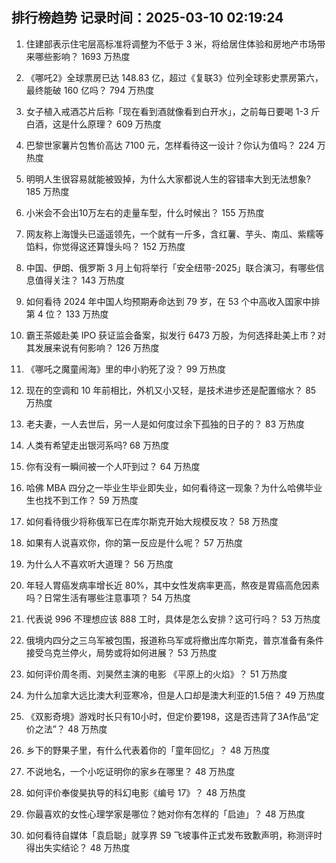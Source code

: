 
## 排行榜趋势 记录时间：2025-03-10 02:19:24
  
  1. 住建部表示住宅层高标准将调整为不低于 3 米，将给居住体验和房地产市场带来哪些影响？ 1693 万热度
    
  2. 《哪吒2》全球票房已达 148.83 亿，超过《复联3》位列全球影史票房第六，最终能破 160 亿吗？ 794 万热度
    
  3. 女子植入戒酒芯片后称「现在看到酒就像看到白开水」，之前每日要喝 1-3 斤白酒，这是什么原理？ 609 万热度
    
  4. 巴黎世家薯片包售价高达 7100 元，怎样看待这一设计？你认为值吗？ 224 万热度
    
  5. 明明人生很容易就能被毁掉，为什么大家都说人生的容错率大到无法想象? 185 万热度
    
  6. 小米会不会出10万左右的走量车型，什么时候出？ 155 万热度
    
  7. 网友称上海馒头已遥遥领先，一个就有一斤多，含红薯、芋头、南瓜、紫糯等馅料，你觉得这还算馒头吗？ 152 万热度
    
  8. 中国、伊朗、俄罗斯 3 月上旬将举行「安全纽带-2025」联合演习，有哪些信息值得关注？ 143 万热度
    
  9. 如何看待 2024 年中国人均预期寿命达到 79 岁，在 53 个中高收入国家中排第 4 位？ 133 万热度
    
  10. 霸王茶姬赴美 IPO 获证监会备案，拟发行 6473 万股，为何选择赴美上市？对其发展来说有何影响？ 126 万热度
    
  11. 《哪吒之魔童闹海》里的申小豹死了没？ 99 万热度
    
  12. 现在的空调和 10 年前相比，外机又小又轻，是技术进步还是配置缩水？ 85 万热度
    
  13. 老夫妻，一人去世后，另一人是如何度过余下孤独的日子的？ 83 万热度
    
  14. 人类有希望走出银河系吗? 68 万热度
    
  15. 你有没有一瞬间被一个人吓到过？ 64 万热度
    
  16. 哈佛 MBA 四分之一毕业生毕业即失业，如何看待这一现象？为什么哈佛毕业生也找不到工作？ 59 万热度
    
  17. 如何看待俄少将称俄军已在库尔斯克开始大规模反攻？ 58 万热度
    
  18. 如果有人说喜欢你，你的第一反应是什么呢？ 57 万热度
    
  19. 为什么人不喜欢听大道理？ 56 万热度
    
  20. 年轻人胃癌发病率增长近 80%，其中女性发病率更高，熬夜是胃癌高危因素吗？日常生活有哪些注意事项？ 54 万热度
    
  21. 代表说 996 不理想应该 888 工时，具体是怎么安排？这可行吗？ 53 万热度
    
  22. 俄境内四分之三乌军被包围，报道称乌军或将撤出库尔斯克，普京准备有条件接受乌克兰停火，局势或将如何进展？ 53 万热度
    
  23. 如何评价周冬雨、刘昊然主演的电影 《平原上的火焰》？ 51 万热度
    
  24. 为什么加拿大远比澳大利亚寒冷，但是人口却是澳大利亚的1.5倍？ 49 万热度
    
  25. 《双影奇境》游戏时长只有10小时，但定价要198，这是否违背了3A作品“定价之法”？ 48 万热度
    
  26. 乡下的野果子里，有什么代表着你的「童年回忆」？ 48 万热度
    
  27. 不说地名，一个小吃证明你的家乡在哪里？ 48 万热度
    
  28. 如何评价奉俊昊执导的科幻电影《编号 17》？ 48 万热度
    
  29. 你最喜欢的女性心理学家是哪位？她对你有怎样的「启迪」？ 48 万热度
    
  30. 如何看待自媒体「袁启聪」就享界 S9 飞坡事件正式发布致歉声明，称测评时得出失实结论？ 48 万热度
    